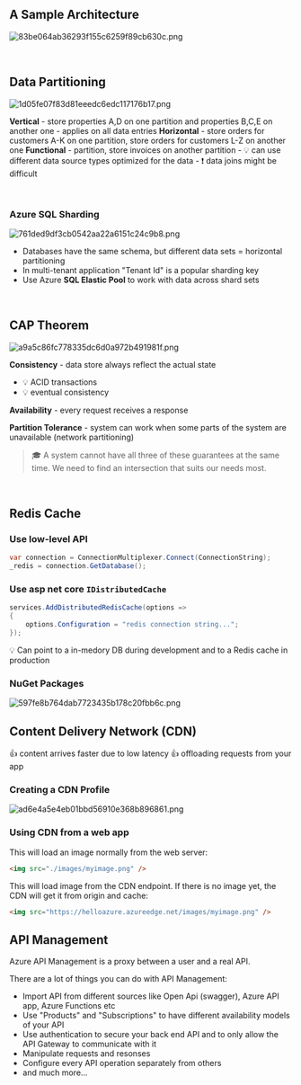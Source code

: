 ## A Sample Architecture

![83be064ab36293f155c6259f89cb630c.png](:/6d01275155b443969f0a79b7d876df77)


<br />

## Data Partitioning

![1d05fe07f83d81eeedc6edc117176b17.png](:/b594905cc72b45f5a58348cc3f34dc06)



**Vertical** - store properties A,D on one partition and properties B,C,E on another one - applies on all data entries
**Horizontal** - store orders for customers A-K on one partition, store orders for customers L-Z on another one
**Functional** - partition, store invoices on another partition
    - 💡 can use different data source types optimized for the data
    - ❗ data joins might be difficult

<br />

### Azure SQL Sharding

![761ded9df3cb0542aa22a6151c24c9b8.png](:/da89f7f0e58e4fc7935097b1a428b035)


- Databases have the same schema, but different data sets = horizontal partitioning
- In multi-tenant application "Tenant Id" is a popular sharding key
- Use Azure **SQL Elastic Pool** to work with data across shard sets

<br />

## CAP Theorem

![a9a5c86fc778335dc6d0a972b491981f.png](:/3a10dc91db944a81a19e71b36fa3d349)

**Consistency** - data store always reflect the actual state
- 💡 ACID transactions
- 💡 eventual consistency

**Availability** - every request receives a response

**Partition Tolerance** - system can work when some parts of the system are unavailable (network partitioning)

> 🎓 A system cannot have all three of these guarantees at the same time. We need to find an intersection that suits our needs most.

<br />


## Redis Cache
### Use low-level API

```csharp
var connection = ConnectionMultiplexer.Connect(ConnectionString);
_redis = connection.GetDatabase();
```

### Use asp net core `IDistributedCache`
```csharp
services.AddDistributedRedisCache(options =>
{
    options.Configuration = "redis connection string...";
});
```
💡 Can point to a in-medory DB during development and to a Redis cache in production

### NuGet Packages

![597fe8b764dab7723435b178c20fbb6c.png](:/ae0b409462c54e3fb9e7c087a194cb7c)


## Content Delivery Network (CDN)

👍 content arrives faster due to low latency
👍 offloading requests from your app

### Creating a CDN Profile

![ad6e4a5e4eb01bbd56910e368b896861.png](:/c1bf296fde354ab786745aea0d8b864d)

### Using CDN from a web app

This will load an image normally from the web server:
````html
<img src="./images/myimage.png" />
````

This will load image from the CDN endpoint. If there is no image yet, the CDN will get it from origin and cache:
````html
<img src="https://helloazure.azureedge.net/images/myimage.png" />
````

## API Management
Azure API Management is a proxy between a user and a real API.

There are a lot of things you can do with API Management:
- Import API from different sources like Open Api (swagger), Azure API app, Azure Functions etc
- Use "Products" and "Subscriptions" to have different availability models of your API
- Use authentication to secure your back end API and to only allow the API Gateway to communicate with it
- Manipulate requests and resonses
- Configure every API operation separately from others
- and much more...





